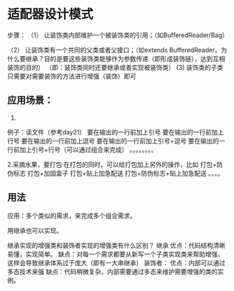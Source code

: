 # 适配器设计模式
步骤：
（1）	让装饰类内部维护一个被装饰类的引用；（如BufferedReader/Bag）

（2）	让装饰类有一个共同的父类或者父接口；（如extends BufferedReader。为什么要继承？目的是要这些装饰类能够作为参数传递（即形成装饰链），达到互相装饰的目的）
（即：装饰类同时还要继承或者实现被装饰类）
(3) 装饰类的子类只需要对需要装饰的方法进行增强（装饰）即可


## 应用场景：
1.
例子：读文件（参考day21）
要在输出的一行前加上引号
要在输出的一行前加上行号
要在输出的一行前加上逗号
要在输出的一行前加上引号+逗号
要在输出的一行前加上引号+行号（可以通过组合来完成）
。。。。。。。。

2.采摘水果，要打包
在打包的同时，可以给打包加上另外的操作，比如
打包+防伪标志
打包+加固盒子
打包+贴上加急配送
打包+防伪标志+贴上加急配送
。。。。


## 用法

应用：多个类似的需求，来完成多个组合需求。


用继承也可以实现。

继承实现的增强类和装饰者实现的增强类有什么区别？
继承
优点：代码结构清晰易懂，实现简单。
缺点：对每一个需求都要从新写一个子类实现类来帮助增强，这样会导致继承体系过于庞大（即有一大串继承）
装饰者：
优点：内部可以通过多态技术来强
缺点：代码稍微复杂。内部需要通过多态来维护需要增强的类的实例。
